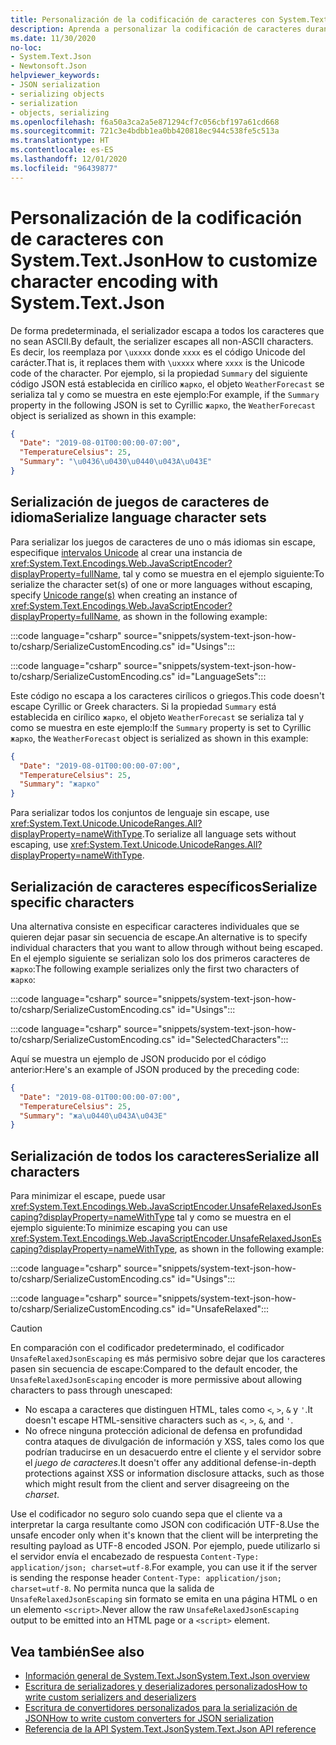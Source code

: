 ```yaml
---
title: Personalización de la codificación de caracteres con System.Text.Json
description: Aprenda a personalizar la codificación de caracteres durante la serialización y deserialización de JSON en .NET.
ms.date: 11/30/2020
no-loc:
- System.Text.Json
- Newtonsoft.Json
helpviewer_keywords:
- JSON serialization
- serializing objects
- serialization
- objects, serializing
ms.openlocfilehash: f6a50a3ca2a5e871294cf7c056cbf197a61cd668
ms.sourcegitcommit: 721c3e4bdbb1ea0bb420818ec944c538fe5c513a
ms.translationtype: HT
ms.contentlocale: es-ES
ms.lasthandoff: 12/01/2020
ms.locfileid: "96439877"
---
```

# <a name="how-to-customize-character-encoding-with-no-locsystemtextjson"></a><span data-ttu-id="e0f2a-103">Personalización de la codificación de caracteres con System.Text.Json</span><span class="sxs-lookup"><span data-stu-id="e0f2a-103">How to customize character encoding with System.Text.Json</span></span>

<span data-ttu-id="e0f2a-104">De forma predeterminada, el serializador escapa a todos los caracteres que no sean ASCII.</span><span class="sxs-lookup"><span data-stu-id="e0f2a-104">By default, the serializer escapes all non-ASCII characters.</span></span> <span data-ttu-id="e0f2a-105">Es decir, los reemplaza por `\uxxxx` donde `xxxx` es el código Unicode del carácter.</span><span class="sxs-lookup"><span data-stu-id="e0f2a-105">That is, it replaces them with `\uxxxx` where `xxxx` is the Unicode code of the character.</span></span> <span data-ttu-id="e0f2a-106">Por ejemplo, si la propiedad `Summary` del siguiente código JSON está establecida en cirílico `жарко`, el objeto `WeatherForecast` se serializa tal y como se muestra en este ejemplo:</span><span class="sxs-lookup"><span data-stu-id="e0f2a-106">For example, if the `Summary` property in the following JSON is set to Cyrillic `жарко`, the `WeatherForecast` object is serialized as shown in this example:</span></span>

```json
{
  "Date": "2019-08-01T00:00:00-07:00",
  "TemperatureCelsius": 25,
  "Summary": "\u0436\u0430\u0440\u043A\u043E"
}
```

## <a name="serialize-language-character-sets"></a><span data-ttu-id="e0f2a-107">Serialización de juegos de caracteres de idioma</span><span class="sxs-lookup"><span data-stu-id="e0f2a-107">Serialize language character sets</span></span>

<span data-ttu-id="e0f2a-108">Para serializar los juegos de caracteres de uno o más idiomas sin escape, especifique [intervalos Unicode](xref:System.Text.Unicode.UnicodeRanges) al crear una instancia de <xref:System.Text.Encodings.Web.JavaScriptEncoder?displayProperty=fullName>, tal y como se muestra en el ejemplo siguiente:</span><span class="sxs-lookup"><span data-stu-id="e0f2a-108">To serialize the character set(s) of one or more languages without escaping, specify [Unicode range(s)](xref:System.Text.Unicode.UnicodeRanges) when creating an instance of <xref:System.Text.Encodings.Web.JavaScriptEncoder?displayProperty=fullName>, as shown in the following example:</span></span>

:::code language="csharp" source="snippets/system-text-json-how-to/csharp/SerializeCustomEncoding.cs" id="Usings":::

:::code language="csharp" source="snippets/system-text-json-how-to/csharp/SerializeCustomEncoding.cs" id="LanguageSets":::

<span data-ttu-id="e0f2a-109">Este código no escapa a los caracteres cirílicos o griegos.</span><span class="sxs-lookup"><span data-stu-id="e0f2a-109">This code doesn't escape Cyrillic or Greek characters.</span></span> <span data-ttu-id="e0f2a-110">Si la propiedad `Summary` está establecida en cirílico `жарко`, el objeto `WeatherForecast` se serializa tal y como se muestra en este ejemplo:</span><span class="sxs-lookup"><span data-stu-id="e0f2a-110">If the `Summary` property is set to Cyrillic `жарко`, the `WeatherForecast` object is serialized as shown in this example:</span></span>

```json
{
  "Date": "2019-08-01T00:00:00-07:00",
  "TemperatureCelsius": 25,
  "Summary": "жарко"
}
```

<span data-ttu-id="e0f2a-111">Para serializar todos los conjuntos de lenguaje sin escape, use <xref:System.Text.Unicode.UnicodeRanges.All?displayProperty=nameWithType>.</span><span class="sxs-lookup"><span data-stu-id="e0f2a-111">To serialize all language sets without escaping, use <xref:System.Text.Unicode.UnicodeRanges.All?displayProperty=nameWithType>.</span></span>

## <a name="serialize-specific-characters"></a><span data-ttu-id="e0f2a-112">Serialización de caracteres específicos</span><span class="sxs-lookup"><span data-stu-id="e0f2a-112">Serialize specific characters</span></span>

<span data-ttu-id="e0f2a-113">Una alternativa consiste en especificar caracteres individuales que se quieren dejar pasar sin secuencia de escape.</span><span class="sxs-lookup"><span data-stu-id="e0f2a-113">An alternative is to specify individual characters that you want to allow through without being escaped.</span></span> <span data-ttu-id="e0f2a-114">En el ejemplo siguiente se serializan solo los dos primeros caracteres de `жарко`:</span><span class="sxs-lookup"><span data-stu-id="e0f2a-114">The following example serializes only the first two characters of `жарко`:</span></span>

:::code language="csharp" source="snippets/system-text-json-how-to/csharp/SerializeCustomEncoding.cs" id="Usings":::

:::code language="csharp" source="snippets/system-text-json-how-to/csharp/SerializeCustomEncoding.cs" id="SelectedCharacters":::

<span data-ttu-id="e0f2a-115">Aquí se muestra un ejemplo de JSON producido por el código anterior:</span><span class="sxs-lookup"><span data-stu-id="e0f2a-115">Here's an example of JSON produced by the preceding code:</span></span>

```json
{
  "Date": "2019-08-01T00:00:00-07:00",
  "TemperatureCelsius": 25,
  "Summary": "жа\u0440\u043A\u043E"
}
```

## <a name="serialize-all-characters"></a><span data-ttu-id="e0f2a-116">Serialización de todos los caracteres</span><span class="sxs-lookup"><span data-stu-id="e0f2a-116">Serialize all characters</span></span>

<span data-ttu-id="e0f2a-117">Para minimizar el escape, puede usar <xref:System.Text.Encodings.Web.JavaScriptEncoder.UnsafeRelaxedJsonEscaping?displayProperty=nameWithType> tal y como se muestra en el ejemplo siguiente:</span><span class="sxs-lookup"><span data-stu-id="e0f2a-117">To minimize escaping you can use <xref:System.Text.Encodings.Web.JavaScriptEncoder.UnsafeRelaxedJsonEscaping?displayProperty=nameWithType>, as shown in the following example:</span></span>

:::code language="csharp" source="snippets/system-text-json-how-to/csharp/SerializeCustomEncoding.cs" id="Usings":::

:::code language="csharp" source="snippets/system-text-json-how-to/csharp/SerializeCustomEncoding.cs" id="UnsafeRelaxed":::

> [!CAUTION]
> <span data-ttu-id="e0f2a-118">En comparación con el codificador predeterminado, el codificador `UnsafeRelaxedJsonEscaping` es más permisivo sobre dejar que los caracteres pasen sin secuencia de escape:</span><span class="sxs-lookup"><span data-stu-id="e0f2a-118">Compared to the default encoder, the `UnsafeRelaxedJsonEscaping` encoder is more permissive about allowing characters to pass through unescaped:</span></span>
>
> * <span data-ttu-id="e0f2a-119">No escapa a caracteres que distinguen HTML, tales como `<`, `>`, `&` y `'`.</span><span class="sxs-lookup"><span data-stu-id="e0f2a-119">It doesn't escape HTML-sensitive characters such as `<`, `>`, `&`, and `'`.</span></span>
> * <span data-ttu-id="e0f2a-120">No ofrece ninguna protección adicional de defensa en profundidad contra ataques de divulgación de información y XSS, tales como los que podrían traducirse en un desacuerdo entre el cliente y el servidor sobre el *juego de caracteres*.</span><span class="sxs-lookup"><span data-stu-id="e0f2a-120">It doesn't offer any additional defense-in-depth protections against XSS or information disclosure attacks, such as those which might result from the client and server disagreeing on the *charset*.</span></span>
>
> <span data-ttu-id="e0f2a-121">Use el codificador no seguro solo cuando sepa que el cliente va a interpretar la carga resultante como JSON con codificación UTF-8.</span><span class="sxs-lookup"><span data-stu-id="e0f2a-121">Use the unsafe encoder only when it's known that the client will be interpreting the resulting payload as UTF-8 encoded JSON.</span></span> <span data-ttu-id="e0f2a-122">Por ejemplo, puede utilizarlo si el servidor envía el encabezado de respuesta `Content-Type: application/json; charset=utf-8`.</span><span class="sxs-lookup"><span data-stu-id="e0f2a-122">For example, you can use it if the server is sending the response header `Content-Type: application/json; charset=utf-8`.</span></span> <span data-ttu-id="e0f2a-123">No permita nunca que la salida de `UnsafeRelaxedJsonEscaping` sin formato se emita en una página HTML o en un elemento `<script>`.</span><span class="sxs-lookup"><span data-stu-id="e0f2a-123">Never allow the raw `UnsafeRelaxedJsonEscaping` output to be emitted into an HTML page or a `<script>` element.</span></span>

## <a name="see-also"></a><span data-ttu-id="e0f2a-124">Vea también</span><span class="sxs-lookup"><span data-stu-id="e0f2a-124">See also</span></span>

* [<span data-ttu-id="e0f2a-125">Información general de System.Text.Json</span><span class="sxs-lookup"><span data-stu-id="e0f2a-125">System.Text.Json overview</span></span>](system-text-json-overview.md)
* [<span data-ttu-id="e0f2a-126">Escritura de serializadores y deserializadores personalizados</span><span class="sxs-lookup"><span data-stu-id="e0f2a-126">How to write custom serializers and deserializers</span></span>](write-custom-serializer-deserializer.md)
* [<span data-ttu-id="e0f2a-127">Escritura de convertidores personalizados para la serialización de JSON</span><span class="sxs-lookup"><span data-stu-id="e0f2a-127">How to write custom converters for JSON serialization</span></span>](system-text-json-converters-how-to.md)
* <span data-ttu-id="e0f2a-128">[Referencia de la API System.Text.Json](xref:System.Text.Json)</span><span class="sxs-lookup"><span data-stu-id="e0f2a-128">[System.Text.Json API reference](xref:System.Text.Json)</span></span>
